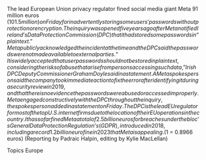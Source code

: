The lead European Union privacy regulator fined social media giant Meta 91 million euros ($101.5 million) on Friday for inadvertently storing some users’ passwords without protection or encryption.
The inquiry was opened five years ago after Meta notified Ireland’s Data Protection Commission (DPC) that it had stored some passwords in “plaintext.” Meta publicly acknowledged the incident at the time and the DPC said the passwords were not made available to external parties.
“It is widely accepted that user passwords should not be stored in plaintext, considering the risks of abuse that arise from persons accessing such data,” Irish DPC Deputy Commissioner Graham Doyle said in a statement.
A Meta spokesperson said the company took immediate action to fix the error after identifying it during a security review in 2019, and that there is no evidence the passwords were abused or accessed improperly.
Meta engaged constructively with the DPC throughout the inquiry, the spokesperson added in a statement on Friday.
The DPC is the lead EU regulator for most of the top U.S. internet firms due to the location of their EU operations in the country.
It has so far fined Meta a total of 2.5 billion euros for breaches under the bloc’s General Data Protection Regulation’s (GDPR), introduced in 2018, including a record 1.2 billion euro fine in 2023 that Meta is appealing.
($1 = 0.8966 euros)
(Reporting by Padraic Halpin, editing by Kylie MacLellan)

Topics
Europe
